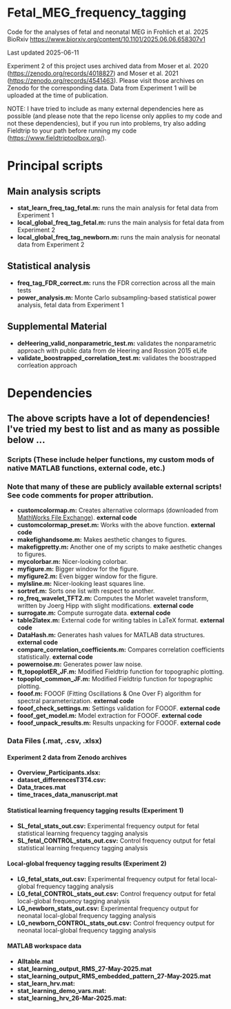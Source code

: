 # Fetal_MEG_frequency_tagging
Code for the analyses of fetal and neonatal MEG in Frohlich et al. 2025 BioRxiv
https://www.biorxiv.org/content/10.1101/2025.06.06.658307v1

Last updated 2025-06-11

Experiment 2 of this project uses archived data from Moser et al. 2020 (https://zenodo.org/records/4018827) and Moser et al. 2021 (https://zenodo.org/records/4541463). Please visit those archives on Zenodo for the corresponding data. Data from Experiment 1 will be uploaded at the time of publication. 

NOTE: I have tried to include as many external dependencies here as possible (and please note that the repo license only applies to my code and not these dependencies), but if you run into problems, try also adding Fieldtrip to your path before running my code (https://www.fieldtriptoolbox.org/). 

# Principal scripts

## Main analysis scripts

- **stat_learn_freq_tag_fetal.m:** runs the main analysis for fetal data from Experiment 1
- **local_global_freq_tag_fetal.m:** runs the main analysis for fetal data from Experiment 2
- **local_global_freq_tag_newborn.m:** runs the main analysis for neonatal data from Experiment 2

## Statistical analysis

- **freq_tag_FDR_correct.m:** runs the FDR correction across all the main tests
- **power_analysis.m:** Monte Carlo subsampling-based statistical power analysis, fetal data from Experiment 1

## Supplemental Material 

- **deHeering_valid_nonparametric_test.m:** validates the nonparametric approach with public data from de Heering and Rossion 2015 eLife
- **validate_boostrapped_correlation_test.m:** validates the boostrapped corrleation approach 
  
# Dependencies
## The above scripts have a lot of dependencies! I've tried my best to list and as many as possible below ... 

### Scripts (These include helper functions, my custom mods of native MATLAB functions, external code, etc.) 
### Note that many of these are publicly available external scripts! See code comments for proper attribution. 


- **customcolormap.m:** Creates alternative colormaps (downloaded from [MathWorks File Exchange](https://www.mathworks.com/matlabcentral/fileexchange/69470-custom-colormap)). **external code**
- **customcolormap_preset.m:** Works with the above function. **external code**
- **makefighandsome.m:** Makes aesthetic changes to figures.
- **makefigpretty.m:** Another one of my scripts to make aesthetic changes to figures.
- **mycolorbar.m:** Nicer-looking colorbar.
- **myfigure.m:** Bigger window for the figure.
- **myfigure2.m:** Even bigger window for the figure.
- **mylsline.m:** Nicer-looking least squares line.
- **sortref.m:** Sorts one list with respect to another.
- **ro_freq_wavelet_TFT2.m:** Computes the Morlet wavelet transform, written by Joerg Hipp with slight modifications. **external code**
- **surrogate.m:** Compute surrogate data. **external code**
- **table2latex.m:** External code for writing tables in LaTeX format. **external code**
- **DataHash.m:** Generates hash values for MATLAB data structures. **external code**
- **compare_correlation_coefficients.m:** Compares correlation coefficients statistically.  **external code**
- **powernoise.m:** Generates power law noise.
- **ft_topoplotER_JF.m:** Modified Fieldtrip function for topographic plotting.
- **topoplot_common_JF.m:** Modified Fieldtrip function for topographic plotting.
- **fooof.m:** FOOOF (Fitting Oscillations & One Over F) algorithm for spectral parameterization. **external code**
- **fooof_check_settings.m:** Settings validation for FOOOF. **external code**
- **fooof_get_model.m:** Model extraction for FOOOF. **external code**
- **fooof_unpack_results.m:** Results unpacking for FOOOF. **external code**

### Data Files (.mat, .csv, .xlsx)
#### Experiment 2 data from Zenodo archives 
- **Overview_Participants.xlsx:** 
- **dataset_differencesT3T4.csv:**
- **Data_traces.mat**
- **time_traces_data_manuscript.mat**

#### Statistical learning frequency tagging results (Experiment 1)
- **SL_fetal_stats_out.csv:** Experimental frequency output for fetal statistical learning frequency tagging analysis
- **SL_fetal_CONTROL_stats_out.csv:** Control frequency output for fetal statistical learning frequency tagging analysis
 
#### Local-global frequency tagging results (Experiment 2)
- **LG_fetal_stats_out.csv:** Experimental frequency output for fetal local-global frequency tagging analysis  
- **LG_fetal_CONTROL_stats_out.csv:** Control frequency output for fetal local-global frequency tagging analysis  
- **LG_newborn_stats_out.csv:** Experimental frequency output for neonatal local-global frequency tagging analysis  
- **LG_newborn_CONTROL_stats_out.csv:** Control frequency output for neonatal local-global frequency tagging analysis  

#### MATLAB workspace data

- **Alltable.mat**
- **stat_learning_output_RMS_27-May-2025.mat**
- **stat_learning_output_RMS_embedded_pattern_27-May-2025.mat**
- **stat_learn_hrv.mat:** 
- **stat_learning_demo_vars.mat:** 
- **stat_learning_hrv_26-Mar-2025.mat:** 

